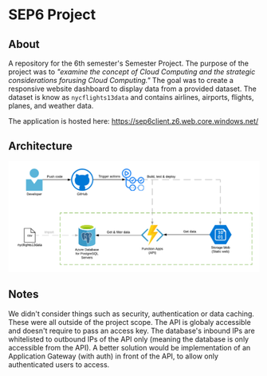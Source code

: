 # SEP6 Project

## About

A repository for the 6th semester's Semester Project. The purpose of the project was to _"examine the concept of Cloud Computing and the strategic considerations forusing Cloud Computing."_ The goal was to create a responsive website dashboard to display data from a provided dataset. The dataset is know as `ny​cflights13data` and contains airlines​, ​airports​, ​flights​, ​planes​, and ​weather​ data.

The application is hosted here: https://sep6client.z6.web.core.windows.net/

## Architecture

![alt text](./docs/architecture.png)

## Notes

We didn't consider things such as security, authentication or data caching. These were all outside of the project scope. The API is globaly accessible and doesn't require to pass an access key. The database's inbound IPs are whitelisted to outbound IPs of the API only (meaning the database is only accessible from the API). A better solution would be implementation of an Application Gateway (with auth) in front of the API, to allow only authenticated users to access.
